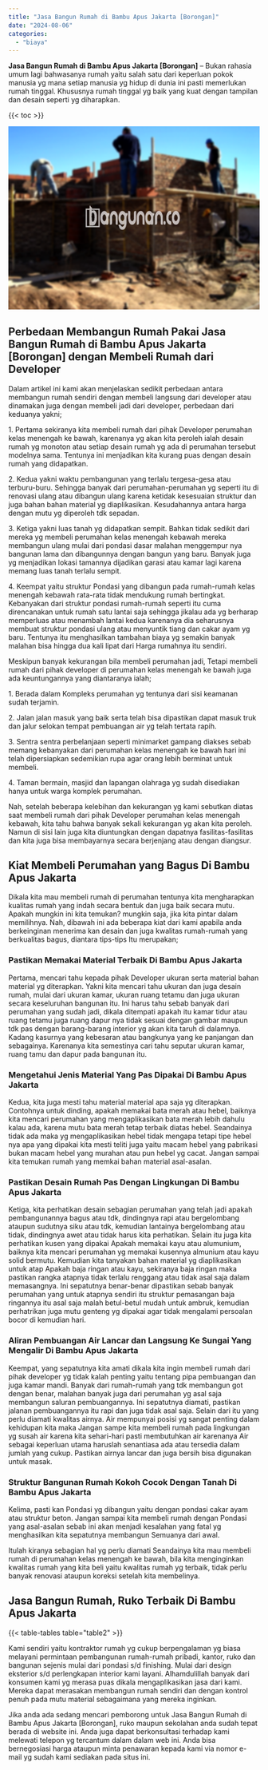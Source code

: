 ```yaml
---
title: "Jasa Bangun Rumah di Bambu Apus Jakarta [Borongan]"
date: "2024-08-06"
categories: 
  - "biaya"
---
```


**Jasa Bangun Rumah di Bambu Apus Jakarta \[Borongan\]** – Bukan rahasia umum lagi bahwasanya rumah yaitu salah satu dari keperluan pokok manusia yg mana setiap manusia yg hidup di dunia ini pasti memerlukan rumah tinggal. Khususnya rumah tinggal yg baik yang kuat dengan tampilan dan desain seperti yg diharapkan.

{{< toc >}}

![Jasa Bangun Rumah di Bambu Apus Jakarta [Borongan]](/images/borong-bangunan-20.png)

## Perbedaan Membangun Rumah Pakai Jasa Bangun Rumah di Bambu Apus Jakarta \[Borongan\] dengan Membeli Rumah dari Developer

Dalam artikel ini kami akan menjelaskan sedikit perbedaan antara membangun rumah sendiri dengan membeli langsung dari developer atau dinamakan juga dengan membeli jadi dari developer, perbedaan dari keduanya yakni;

1\. Pertama sekiranya kita membeli rumah dari pihak Developer perumahan kelas menengah ke bawah, karenanya yg akan kita peroleh ialah desain rumah yg monoton atau setiap desain rumah yg ada di perumahan tersebut modelnya sama. Tentunya ini menjadikan kita kurang puas dengan desain rumah yang didapatkan.

2\. Kedua yakni waktu pembangunan yang terlalu tergesa-gesa atau terburu-buru. Sehingga banyak dari perumahan-perumahan yg seperti itu di renovasi ulang atau dibangun ulang karena ketidak kesesuaian struktur dan juga bahan bahan material yg diaplikasikan. Kesudahannya antara harga dengan mutu yg diperoleh tdk sepadan.

3\. Ketiga yakni luas tanah yg didapatkan sempit. Bahkan tidak sedikit dari mereka yg membeli perumahan kelas menengah kebawah mereka membangun ulang mulai dari pondasi dasar malahan menggempur nya bangunan lama dan dibangunnya dengan bangun yang baru. Banyak juga yg menjadikan lokasi tamannya dijadikan garasi atau kamar lagi karena memang luas tanah terlalu sempit.

4\. Keempat yaitu struktur Pondasi yang dibangun pada rumah-rumah kelas menengah kebawah rata-rata tidak mendukung rumah bertingkat. Kebanyakan dari struktur pondasi rumah-rumah seperti itu cuma direncanakan untuk rumah satu lantai saja sehingga jikalau ada yg berharap memperluas atau menambah lantai kedua karenanya dia seharusnya membuat struktur pondasi ulang atau menyuntik tiang dan cakar ayam yg baru. Tentunya itu menghasilkan tambahan biaya yg semakin banyak malahan bisa hingga dua kali lipat dari Harga rumahnya itu sendiri.

Meskipun banyak kekurangan bila membeli perumahan jadi, Tetapi membeli rumah dari pihak developer di perumahan kelas menengah ke bawah juga ada keuntungannya yang diantaranya ialah;

1\. Berada dalam Kompleks perumahan yg tentunya dari sisi keamanan sudah terjamin.

2\. Jalan jalan masuk yang baik serta telah bisa dipastikan dapat masuk truk dan jalur selokan tempat pembuangan air yg telah tertata rapih.

3\. Sentra sentra perbelanjaan seperti minimarket gampang diakses sebab memang kebanyakan dari perumahan kelas menengah ke bawah hari ini telah dipersiapkan sedemikian rupa agar orang lebih berminat untuk membeli.

4\. Taman bermain, masjid dan lapangan olahraga yg sudah disediakan hanya untuk warga komplek perumahan.

Nah, setelah beberapa kelebihan dan kekurangan yg kami sebutkan diatas saat membeli rumah dari pihak Developer perumahan kelas menengah kebawah, kita tahu bahwa banyak sekali kekurangan yg akan kita peroleh. Namun di sisi lain juga kita diuntungkan dengan dapatnya fasilitas-fasilitas dan kita juga bisa membayarnya secara berjenjang atau dengan diangsur.

## Kiat Membeli Perumahan yang Bagus Di Bambu Apus Jakarta

Dikala kita mau membeli rumah di perumahan tentunya kita mengharapkan kualitas rumah yang indah secara bentuk dan juga baik secara mutu. Apakah mungkin ini kita temukan? mungkin saja, jika kita pintar dalam memilihnya. Nah, dibawah ini ada beberapa kiat dari kami apabila anda berkeinginan menerima kan desain dan juga kwalitas rumah-rumah yang berkualitas bagus, diantara tips-tips Itu merupakan;

### Pastikan Memakai Material Terbaik Di Bambu Apus Jakarta

Pertama, mencari tahu kepada pihak Developer ukuran serta material bahan material yg diterapkan. Yakni kita mencari tahu ukuran dan juga desain rumah, mulai dari ukuran kamar, ukuran ruang tetamu dan juga ukuran secara keseluruhan bangunan itu. Ini harus tahu sebab banyak dari perumahan yang sudah jadi, dikala ditempati apakah itu kamar tidur atau ruang tetamu juga ruang dapur nya tidak sesuai dengan gambar maupun tdk pas dengan barang-barang interior yg akan kita taruh di dalamnya. Kadang kasurnya yang kebesaran atau bangkunya yang ke panjangan dan sebagainya. Karenanya kita semestinya cari tahu seputar ukuran kamar, ruang tamu dan dapur pada bangunan itu.

### Mengetahui Jenis Material Yang Pas Dipakai Di Bambu Apus Jakarta

Kedua, kita juga mesti tahu material material apa saja yg diterapkan. Contohnya untuk dinding, apakah memakai bata merah atau hebel, baiknya kita mencari perumahan yang mengaplikasikan bata merah lebih dahulu kalau ada, karena mutu bata merah tetap terbaik diatas hebel. Seandainya tidak ada maka yg mengaplikasikan hebel tidak mengapa tetapi tipe hebel nya apa yang dipakai kita mesti teliti juga yaitu macam hebel yang pabrikasi bukan macam hebel yang murahan atau pun hebel yg cacat. Jangan sampai kita temukan rumah yang memkai bahan material asal-asalan.

### Pastikan Desain Rumah Pas Dengan Lingkungan Di Bambu Apus Jakarta

Ketiga, kita perhatikan desain sebagian perumahan yang telah jadi apakah pembangunannya bagus atau tdk, dindingnya rapi atau bergelombang ataupun sudutnya siku atau tdk, kemudian lantainya bergelombang atau tidak, dindingnya awet atau tidak harus kita perhatikan. Selain itu juga kita perhatikan kusen yang dipakai Apakah memakai kayu atau alumunium, baiknya kita mencari perumahan yg memakai kusennya almunium atau kayu solid bermutu. Kemudian kita tanyakan bahan material yg diaplikasikan untuk atap Apakah baja ringan atau kayu, sekiranya baja ringan maka pastikan rangka atapnya tidak terlalu renggang atau tidak asal saja dalam memasangnya. Ini sepatutnya benar-benar dipastikan sebab banyak perumahan yang untuk atapnya sendiri itu struktur pemasangan baja ringannya itu asal saja malah betul-betul mudah untuk ambruk, kemudian perhatrikan juga mutu genteng yg dipakai agar tidak mengalami persoalan bocor di kemudian hari.

### Aliran Pembuangan Air Lancar dan Langsung Ke Sungai Yang Mengalir Di Bambu Apus Jakarta

Keempat, yang sepatutnya kita amati dikala kita ingin membeli rumah dari pihak developer yg tidak kalah penting yaitu tentang pipa pembuangan dan juga kamar mandi. Banyak dari rumah-rumah yang tdk membangun got dengan benar, malahan banyak juga dari perumahan yg asal saja membangun saluran pembuangannya. Ini sepatutnya diamati, pastikan jalanan pembuangannya itu rapi dan juga tidak asal saja. Selain dari itu yang perlu diamati kwalitas airnya. Air mempunyai posisi yg sangat penting dalam kehidupan kita maka Jangan sampe kita membeli rumah pada lingkungan yg susah air karena kita sehari-hari pasti membutuhkan air karenanya Air sebagai keperluan utama haruslah senantiasa ada atau tersedia dalam jumlah yang cukup. Pastikan airnya lancar dan juga bersih bisa digunakan untuk masak.

### Struktur Bangunan Rumah Kokoh Cocok Dengan Tanah Di Bambu Apus Jakarta

Kelima, pasti kan Pondasi yg dibangun yaitu dengan pondasi cakar ayam atau struktur beton. Jangan sampai kita membeli rumah dengan Pondasi yang asal-asalan sebab ini akan menjadi kesalahan yang fatal yg menghasilkan kita sepatutnya membangun Semuanya dari awal.

Itulah kiranya sebagian hal yg perlu diamati Seandainya kita mau membeli rumah di perumahan kelas menengah ke bawah, bila kita menginginkan kwalitas rumah yang kita beli yaitu kwalitas rumah yg terbaik, tidak perlu banyak renovasi ataupun koreksi setelah kita membelinya.

## Jasa Bangun Rumah, Ruko Terbaik Di Bambu Apus Jakarta

{{< table-tables table="table2" >}}

Kami sendiri yaitu kontraktor rumah yg cukup berpengalaman yg biasa melayani permintaan pembangunan rumah-rumah pribadi, kantor, ruko dan bangunan sejenis mulai dari pondasi s/d finishing. Mulai dari design eksterior s/d perlengkapan interior kami layani. Alhamdulillah banyak dari konsumen kami yg merasa puas dikala mengaplikasikan jasa dari kami. Mereka dapat merasakan membangun rumah sendiri dan dengan kontrol penuh pada mutu material sebagaimana yang mereka inginkan.

Jika anda ada sedang mencari pemborong untuk Jasa Bangun Rumah di Bambu Apus Jakarta \[Borongan\], ruko maupun sekolahan anda sudah tepat berada di website ini. Anda juga dapat berkonsultasi terhadap kami melewati telepon yg tercantum dalam dalam web ini. Anda bisa bernegosiasi harga ataupun minta penawaran kepada kami via nomor e-mail yg sudah kami sediakan pada situs ini.
